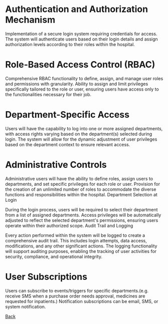 # Authentication and Authorization Mechanism

Implementation of a secure login system requiring credentials for access.
The system will authenticate users based on their login details and assign authorization levels according to their roles within the hospital.

# Role-Based Access Control (RBAC)

Comprehensive RBAC functionality to define, assign, and manage user roles and permissions with granularity.
Ability to assign and limit privileges specifically tailored to the role or user, ensuring users have access only to the functionalities necessary for their job.

# Department-Specific Access

Users will have the capability to log into one or more assigned departments, with access rights varying based on the department(s) selected during login.
The system will allow for the dynamic adjustment of user privileges based on the department context to ensure relevant access.

# Administrative Controls

Administrative users will have the ability to define roles, assign users to departments, and set specific privileges for each role or user.
Provision for the creation of an unlimited number of roles to accommodate the diverse functions and responsibilities within the hospital.
Department Selection at Login

During the login process, users will be required to select their department from a list of assigned departments. Access privileges will be automatically adjusted to reflect the selected department's permissions, ensuring users operate within their authorized scope.
Audit Trail and Logging

Every action performed within the system will be logged to create a comprehensive audit trail. This includes login attempts, data access, modifications, and any other significant actions.
The logging functionality will support auditing purposes, enabling the tracking of user activities for security, compliance, and operational integrity.

# User Subscriptions 
Users can subscribe to events/triggers for specific departments.(e.g. receive SMS when a purchase order needs approval, medicines are requested for inpatients.) Notification subscriptions can be email, SMS, or system notification.

[Back](https://github.com/hmislk/hmis/wiki/Functions)
